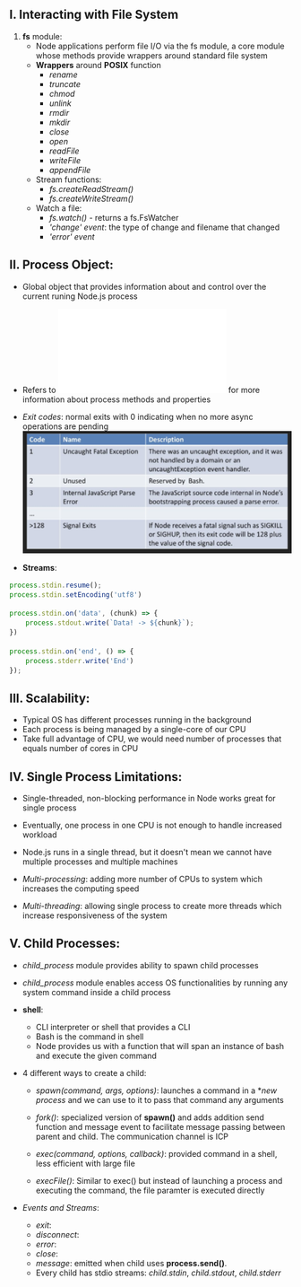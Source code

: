 ## I. Interacting with File System

1. **fs** module:
    + Node applications perform file I/O via the fs module, a core module whose methods provide wrappers around standard file system
    + **Wrappers** around **POSIX** function
        + *rename* 
        + *truncate*
        + *chmod*
        + *unlink*
        + *rmdir*
        + *mkdir*
        + *close*
        + *open*
        + *readFile*
        + *writeFile*
        + *appendFile*
    + Stream functions:
        + *fs.createReadStream()*
        + *fs.createWriteStream()*
    + Watch a file:
        + *fs.watch()* - returns a fs.FsWatcher
        + *'change' event*: the type of change and filename that changed 
        + *'error' event*
## II. Process Object:

+ Global object that provides information about and control over the current runing Node.js process
+ Refers to ![Chapter 2](./chapter2.md) for more information about process methods and properties
+ *Exit codes*: normal exits with 0 indicating when no more async operations are pending
    ![Exit](./assets/exit_code.png)
    
+ **Streams**:
```javascript
process.stdin.resume();
process.stdin.setEncoding('utf8')

process.stdin.on('data', (chunk) => {
    process.stdout.write(`Data! -> ${chunk}`);
})

process.stdin.on('end', () => {
    process.stderr.write('End')
});

```
    
## III. Scalability:

+ Typical OS has different processes running in the background
+ Each process is being managed by a single-core of our CPU
+ Take full advantage of CPU, we would need number of processes that equals number of cores in CPU

## IV. Single Process Limitations:

+ Single-threaded, non-blocking performance in Node works great for single process

+ Eventually, one process in one CPU is not enough to handle increased workload

+ Node.js runs in a single thread, but it doesn't mean we cannot have multiple processes and multiple machines

+ *Multi-processing*: adding more number of CPUs to system which increases the computing speed

+ *Multi-threading*: allowing single process to create more threads which increase responsiveness of the system

## V. Child Processes:

+ *child_process* module provides ability to spawn child processes

+ *child_process* module enables access OS functionalities by running any system command inside a child process

+ **shell**: 
    + CLI interpreter or shell that provides a CLI
    + Bash is the command in shell
    + Node provides us with a function that will span an instance of bash and execute the given command
   

+ 4 different ways to create a child:
    + *spawn(command, args, options)*: launches a command in a **new process* and we can use to it to pass that command any arguments 

    + *fork()*: specialized version of **spawn()** and adds addition send function and message event to facilitate message passing between parent and child. The communication channel is ICP
    + *exec(command, options, callback)*: provided command in a shell, less efficient with large file
    + *execFile()*: Similar to exec() but instead of launching a process and executing the command, the file paramter is executed directly
    
+ *Events and Streams*:
    + *exit*:
    + *disconnect*:
    + *error*:
    + *close*:
    + *message*: emitted when child uses **process.send()**. 
    + Every child has stdio streams: *child.stdin*, *child.stdout*, *child.stderr*
    